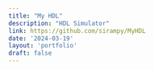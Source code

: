 ```yaml
---
title: "My HDL"
description: "HDL Simulator"
link: https://github.com/sirampy/MyHDL
date: '2024-03-19'
layout: 'portfolio'
draft: false
---
```

